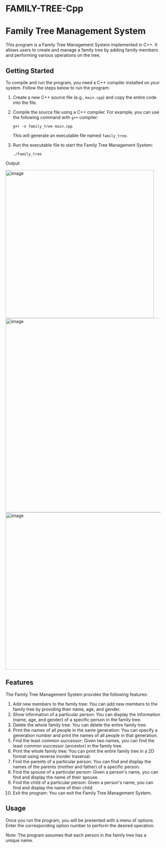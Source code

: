 # FAMILY-TREE-Cpp

# Family Tree Management System

This program is a Family Tree Management System implemented in C++. It allows users to create and manage a family tree by adding family members and performing various operations on the tree.

## Getting Started

To compile and run the program, you need a C++ compiler installed on your system. Follow the steps below to run the program:

1. Create a new C++ source file (e.g., `main.cpp`) and copy the entire code into the file.
2. Compile the source file using a C++ compiler. For example, you can use the following command with `g++` compiler:

   ```
   g++ -o family_tree main.cpp
   ```

   This will generate an executable file named `family_tree`.
   
3. Run the executable file to start the Family Tree Management System:

   ```
   ./family_tree
   ```
Output

<img width="481" alt="image" src="https://github.com/rahuljauhari3/Family-Tree-Management-System/assets/76107601/f074fbf4-41c4-4777-913b-562662165cfe">
<img width="631" alt="image" src="https://github.com/rahuljauhari3/Family-Tree-Management-System/assets/76107601/76219d09-f4b0-4352-87a1-ec1cdaaff189">
<img width="511" alt="image" src="https://github.com/rahuljauhari3/Family-Tree-Management-System/assets/76107601/4c4b74b6-4893-4d33-9d33-c1c459d1f637">





## Features

The Family Tree Management System provides the following features:

1. Add new members to the family tree: You can add new members to the family tree by providing their name, age, and gender.
2. Show information of a particular person: You can display the information (name, age, and gender) of a specific person in the family tree.
3. Delete the whole family tree: You can delete the entire family tree.
4. Print the names of all people in the same generation: You can specify a generation number and print the names of all people in that generation.
5. Find the least common successor: Given two names, you can find the least common successor (ancestor) in the family tree.
6. Print the whole family tree: You can print the entire family tree in a 2D format using reverse inorder traversal.
7. Find the parents of a particular person: You can find and display the names of the parents (mother and father) of a specific person.
8. Find the spouse of a particular person: Given a person's name, you can find and display the name of their spouse.
9. Find the child of a particular person: Given a person's name, you can find and display the name of their child.
10. Exit the program: You can exit the Family Tree Management System.

## Usage

Once you run the program, you will be presented with a menu of options. Enter the corresponding option number to perform the desired operation.

Note: The program assumes that each person in the family tree has a unique name.
